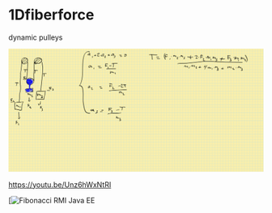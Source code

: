 # 1Dfiberforce
dynamic pulleys

![alt text](https://github.com/MyelinsheathXD/1Dfiberforce/blob/main/gold%20formula.png)


https://youtu.be/Unz6hWxNtRI

[![Fibonacci RMI Java EE](https://youtu.be/Unz6hWxNtRI)
